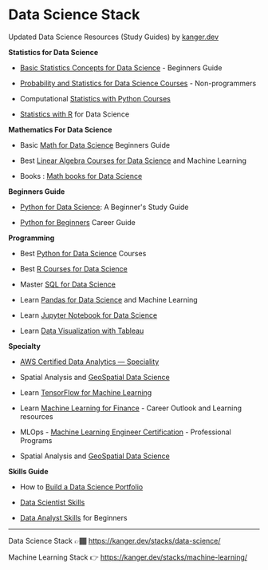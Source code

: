# Data Science Stack

Updated Data Science Resources (Study Guides) by [kanger.dev](https://kanger.dev)


**Statistics for Data Science**


* [Basic Statistics Concepts for Data Science](https://kanger.dev/basic-statistics-for-data-science-concepts-guide/) - Beginners Guide

* [Probability and Statistics for Data Science Courses](https://kanger.dev/learn-statistics-for-data-science-courses/) - Non-programmers

* Computational [Statistics with Python Courses](https://kanger.dev/computational-statistics-python-courses/)

* [Statistics with R](https://kanger.dev/data-science-statistics-r-programming/) for Data Science


**Mathematics For Data Science**

* Basic [Math for Data Science](https://kanger.dev/basic-math-for-data-science-mathematics-courses/) Beginners Guide

* Best [Linear Algebra Courses for Data Science](https://kanger.dev/data-science-linear-algebra-courses-machine-learning-beginners/) and Machine Learning

* Books : [Math books for Data Science](https://news.kanger.dev/book-series/mathematics)


**Beginners Guide**

* [Python for Data Science](https://kanger.dev/learn-python-for-data-science-beginners-guide/): A Beginner's Study Guide

* [Python for Beginners](https://kanger.dev/programming-python-for-beginners-career-guide/) Career Guide


**Programming**

* Best [Python for Data Science](https://kanger.dev/learn-python-data-science-courses/) Courses

* Best [R Courses for Data Science](https://kanger.dev/r-for-data-science-courses/)

* Master [SQL for Data Science](https://kanger.dev/learn-best-sql-courses-data-science/)

* Learn [Pandas for Data Science](https://kanger.dev/data-science-pandas-machine-learning/) and Machine Learning

* Learn [Jupyter Notebook for Data Science](https://kanger.dev/data-science-jupyter-notebook-machine-learning/)

* Learn [Data Visualization with Tableau](https://kanger.dev/learn-data-visualization-courses-tableau/)


**Specialty**

* [AWS Certified Data Analytics — Speciality](https://kanger.dev/aws-certification-path/#8-aws-certified-data-analytics-%E2%80%94-speciality-das-c01)

* Spatial Analysis and [GeoSpatial Data Science](https://kanger.dev/learn-geo-spatial-analysis-gis-python-r-courses/)

* Learn [TensorFlow for Machine Learning](https://kanger.dev/tensorflow-courses/)

* Learn [Machine Learning for Finance](https://kanger.dev/machine-learning-for-finance-courses/) - Career Outlook and Learning resources

* MLOps - [Machine Learning Engineer Certification](https://kanger.dev/mlops-machine-learning-engineer-certifications-ml/) - Professional Programs

* Spatial Analysis and [GeoSpatial Data Science](https://kanger.dev/learn-geo-spatial-analysis-gis-python-r-courses/)


**Skills Guide**

* How to [Build a Data Science Portfolio](https://kanger.dev/how-build-data-science-portfolio/)

* [Data Scientist Skills](https://kanger.dev/data-scientist-skills/)

* [Data Analyst Skills](https://kanger.dev/data-analyst-skills/) for Beginners

--- 

Data Science Stack 👉🏾 https://kanger.dev/stacks/data-science/

Machine Learning Stack 👉 https://kanger.dev/stacks/machine-learning/


